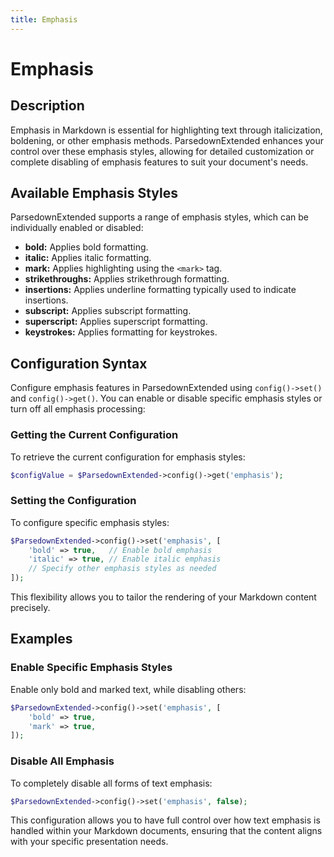```yaml
---
title: Emphasis
---
```


# Emphasis

## Description

Emphasis in Markdown is essential for highlighting text through italicization, boldening, or other emphasis methods. ParsedownExtended enhances your control over these emphasis styles, allowing for detailed customization or complete disabling of emphasis features to suit your document's needs.

## Available Emphasis Styles

ParsedownExtended supports a range of emphasis styles, which can be individually enabled or disabled:

- **bold:** Applies bold formatting.
- **italic:** Applies italic formatting.
- **mark:** Applies highlighting using the `<mark>` tag.
- **strikethroughs:** Applies strikethrough formatting.
- **insertions:** Applies underline formatting typically used to indicate insertions.
- **subscript:** Applies subscript formatting.
- **superscript:** Applies superscript formatting.
- **keystrokes:** Applies formatting for keystrokes.

## Configuration Syntax

Configure emphasis features in ParsedownExtended using `config()->set()` and `config()->get()`. You can enable or disable specific emphasis styles or turn off all emphasis processing:

### Getting the Current Configuration

To retrieve the current configuration for emphasis styles:

```php
$configValue = $ParsedownExtended->config()->get('emphasis');
```

### Setting the Configuration

To configure specific emphasis styles:

```php
$ParsedownExtended->config()->set('emphasis', [
    'bold' => true,   // Enable bold emphasis
    'italic' => true, // Enable italic emphasis
    // Specify other emphasis styles as needed
]);
```

This flexibility allows you to tailor the rendering of your Markdown content precisely.

## Examples

### Enable Specific Emphasis Styles

Enable only bold and marked text, while disabling others:

```php
$ParsedownExtended->config()->set('emphasis', [
    'bold' => true,
    'mark' => true,
]);
```

### Disable All Emphasis

To completely disable all forms of text emphasis:

```php
$ParsedownExtended->config()->set('emphasis', false);
```

This configuration allows you to have full control over how text emphasis is handled within your Markdown documents, ensuring that the content aligns with your specific presentation needs.